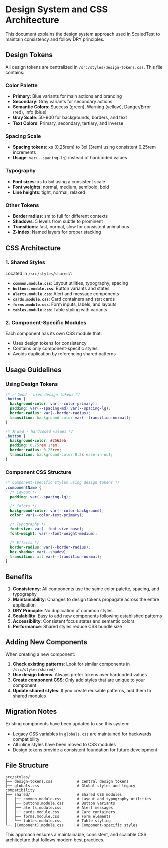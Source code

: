 # Design System and CSS Architecture

This document explains the design system approach used in ScaledTest to maintain consistency and follow DRY principles.

## Design Tokens

All design tokens are centralized in `/src/styles/design-tokens.css`. This file contains:

### Color Palette

- **Primary**: Blue variants for main actions and branding
- **Secondary**: Gray variants for secondary actions
- **Semantic Colors**: Success (green), Warning (yellow), Danger/Error (red), Info (blue)
- **Gray Scale**: 50-900 for backgrounds, borders, and text
- **Text Colors**: Primary, secondary, tertiary, and inverse

### Spacing Scale

- **Spacing tokens**: xs (0.25rem) to 3xl (3rem) using consistent 0.25rem increments
- **Usage**: `var(--spacing-lg)` instead of hardcoded values

### Typography

- **Font sizes**: xs to 5xl using a consistent scale
- **Font weights**: normal, medium, semibold, bold
- **Line heights**: tight, normal, relaxed

### Other Tokens

- **Border radius**: sm to full for different contexts
- **Shadows**: 5 levels from subtle to prominent
- **Transitions**: fast, normal, slow for consistent animations
- **Z-index**: Named layers for proper stacking

## CSS Architecture

### 1. Shared Styles

Located in `/src/styles/shared/`:

- **`common.module.css`**: Layout utilities, typography, spacing
- **`buttons.module.css`**: Button variants and states
- **`alerts.module.css`**: Alert and message components
- **`cards.module.css`**: Card containers and stat cards
- **`forms.module.css`**: Form inputs, labels, and layouts
- **`tables.module.css`**: Table styling with variants

### 2. Component-Specific Modules

Each component has its own CSS module that:

- Uses design tokens for consistency
- Contains only component-specific styles
- Avoids duplication by referencing shared patterns

## Usage Guidelines

### Using Design Tokens

```css
/* ✅ Good - uses design tokens */
.button {
  background-color: var(--color-primary);
  padding: var(--spacing-md) var(--spacing-lg);
  border-radius: var(--border-radius);
  transition: background-color var(--transition-normal);
}

/* ❌ Bad - hardcoded values */
.button {
  background-color: #2563eb;
  padding: 0.75rem 1rem;
  border-radius: 0.25rem;
  transition: background-color 0.2s ease-in-out;
}
```

### Component CSS Structure

```css
/* Component-specific styles using design tokens */
.componentName {
  /* Layout */
  padding: var(--spacing-lg);

  /* Colors */
  background-color: var(--color-background);
  color: var(--color-text-primary);

  /* Typography */
  font-size: var(--font-size-base);
  font-weight: var(--font-weight-medium);

  /* Effects */
  border-radius: var(--border-radius);
  box-shadow: var(--shadow);
  transition: all var(--transition-normal);
}
```

## Benefits

1. **Consistency**: All components use the same color palette, spacing, and typography
2. **Maintainability**: Changes to design tokens propagate across the entire application
3. **DRY Principle**: No duplication of common styles
4. **Scalability**: Easy to add new components following established patterns
5. **Accessibility**: Consistent focus states and semantic colors
6. **Performance**: Shared styles reduce CSS bundle size

## Adding New Components

When creating a new component:

1. **Check existing patterns**: Look for similar components in `/src/styles/shared/`
2. **Use design tokens**: Always prefer tokens over hardcoded values
3. **Create component CSS**: Only add styles that are unique to your component
4. **Update shared styles**: If you create reusable patterns, add them to shared modules

## Migration Notes

Existing components have been updated to use this system:

- Legacy CSS variables in `globals.css` are maintained for backwards compatibility
- All inline styles have been moved to CSS modules
- Design tokens provide a consistent foundation for future development

## File Structure

```
src/styles/
├── design-tokens.css           # Central design tokens
├── globals.css                 # Global styles and legacy compatibility
├── shared/                     # Shared CSS modules
│   ├── common.module.css       # Layout and typography utilities
│   ├── buttons.module.css      # Button variants
│   ├── alerts.module.css       # Alert messages
│   ├── cards.module.css        # Card containers
│   ├── forms.module.css        # Form elements
│   └── tables.module.css       # Table styling
└── [Component].module.css      # Component-specific styles
```

This approach ensures a maintainable, consistent, and scalable CSS architecture that follows modern best practices.
